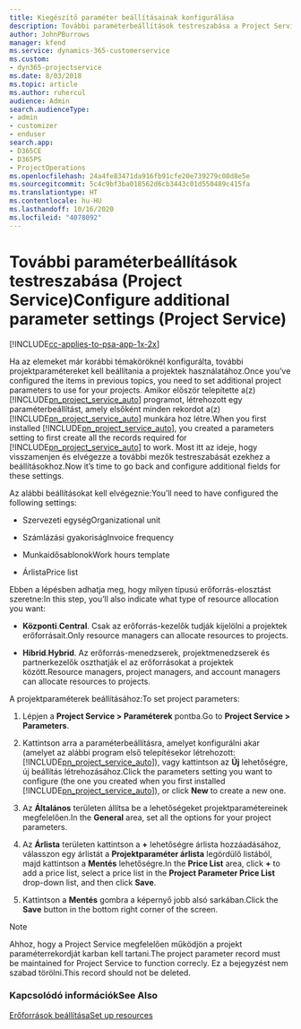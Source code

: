 ```yaml
---
title: Kiegészítő paraméter beállításainak konfigurálása
description: További paraméterbeállítások testreszabása a Project Service szolgáltatásban
author: JohnPBurrows
manager: kfend
ms.service: dynamics-365-customerservice
ms.custom:
- dyn365-projectservice
ms.date: 8/03/2018
ms.topic: article
ms.author: ruhercul
audience: Admin
search.audienceType:
- admin
- customizer
- enduser
search.app:
- D365CE
- D365PS
- ProjectOperations
ms.openlocfilehash: 24a4fe83471da916fb91cfe20e739279c08d8e5e
ms.sourcegitcommit: 5c4c9bf3ba018562d6cb3443c01d550489c415fa
ms.translationtype: HT
ms.contentlocale: hu-HU
ms.lasthandoff: 10/16/2020
ms.locfileid: "4078092"
---
```

# <a name="configure-additional-parameter-settings-project-service"></a><span data-ttu-id="852e5-103">További paraméterbeállítások testreszabása (Project Service)</span><span class="sxs-lookup"><span data-stu-id="852e5-103">Configure additional parameter settings (Project Service)</span></span>

[!INCLUDE[cc-applies-to-psa-app-1x-2x](../includes/cc-applies-to-psa-app-1x-2x.md)]

<span data-ttu-id="852e5-104">Ha az elemeket már korábbi témaköröknél konfigurálta, további projektparamétereket kell beállítania a projektek használatához.</span><span class="sxs-lookup"><span data-stu-id="852e5-104">Once you’ve configured the items in previous topics, you need to set additional project parameters to use for your projects.</span></span> <span data-ttu-id="852e5-105">Amikor először telepítette a(z) [!INCLUDE[pn_project_service_auto](../includes/pn-project-service-auto.md)] programot, létrehozott egy paraméterbeállítást, amely elsőként minden rekordot a(z) [!INCLUDE[pn_project_service_auto](../includes/pn-project-service-auto.md)] munkára hoz létre.</span><span class="sxs-lookup"><span data-stu-id="852e5-105">When you first installed [!INCLUDE[pn_project_service_auto](../includes/pn-project-service-auto.md)], you created a parameters setting to first create all the records required for [!INCLUDE[pn_project_service_auto](../includes/pn-project-service-auto.md)] to work.</span></span> <span data-ttu-id="852e5-106">Most itt az ideje, hogy visszamenjen és elvégezze a további mezők testreszabását ezekhez a beállításokhoz.</span><span class="sxs-lookup"><span data-stu-id="852e5-106">Now it’s time to go back and configure additional fields for these settings.</span></span>  
  
 <span data-ttu-id="852e5-107">Az alábbi beállításokat kell elvégeznie:</span><span class="sxs-lookup"><span data-stu-id="852e5-107">You’ll need to have configured the following settings:</span></span>  
  
-   <span data-ttu-id="852e5-108">Szervezeti egység</span><span class="sxs-lookup"><span data-stu-id="852e5-108">Organizational unit</span></span>  
  
-   <span data-ttu-id="852e5-109">Számlázási gyakoriság</span><span class="sxs-lookup"><span data-stu-id="852e5-109">Invoice frequency</span></span>  
  
-   <span data-ttu-id="852e5-110">Munkaidősablonok</span><span class="sxs-lookup"><span data-stu-id="852e5-110">Work hours template</span></span>  
  
-   <span data-ttu-id="852e5-111">Árlista</span><span class="sxs-lookup"><span data-stu-id="852e5-111">Price list</span></span>  
 
<span data-ttu-id="852e5-112">Ebben a lépésben adhatja meg, hogy milyen típusú erőforrás-elosztást szeretne:</span><span class="sxs-lookup"><span data-stu-id="852e5-112">In this step, you’ll also indicate what type of resource allocation you want:</span></span>  
  
- <span data-ttu-id="852e5-113">**Központi**.</span><span class="sxs-lookup"><span data-stu-id="852e5-113">**Central**.</span></span> <span data-ttu-id="852e5-114">Csak az erőforrás-kezelők tudják kijelölni a projektek erőforrásait.</span><span class="sxs-lookup"><span data-stu-id="852e5-114">Only resource managers can allocate resources to projects.</span></span>  
  
- <span data-ttu-id="852e5-115">**Hibrid**.</span><span class="sxs-lookup"><span data-stu-id="852e5-115">**Hybrid**.</span></span> <span data-ttu-id="852e5-116">Az erőforrás-menedzserek, projektmenedzserek és partnerkezelők oszthatják el az erőforrásokat a projektek között.</span><span class="sxs-lookup"><span data-stu-id="852e5-116">Resource managers, project managers, and account managers can allocate resources to projects.</span></span>  
  
 
<span data-ttu-id="852e5-117">A projektparaméterek beállításához:</span><span class="sxs-lookup"><span data-stu-id="852e5-117">To set project parameters:</span></span>  
  
1. <span data-ttu-id="852e5-118">Lépjen a **Project Service > Paraméterek** pontba.</span><span class="sxs-lookup"><span data-stu-id="852e5-118">Go to **Project Service > Parameters**.</span></span>  
  
2. <span data-ttu-id="852e5-119">Kattintson arra a paraméterbeállításra, amelyet konfigurálni akar (amelyet az alábbi program első telepítésekor létrehozott: [!INCLUDE[pn_project_service_auto](../includes/pn-project-service-auto.md)]), vagy kattintson az **Új** lehetőségre, új beállítás létrehozásához.</span><span class="sxs-lookup"><span data-stu-id="852e5-119">Click the parameters setting you want to configure (the one you created when you first installed [!INCLUDE[pn_project_service_auto](../includes/pn-project-service-auto.md)]), or click **New** to create a new one.</span></span>  
  
3. <span data-ttu-id="852e5-120">Az **Általános** területen állítsa be a lehetőségeket projektparamétereinek megfelelően.</span><span class="sxs-lookup"><span data-stu-id="852e5-120">In the **General** area, set all the options for your project parameters.</span></span>  
  
4. <span data-ttu-id="852e5-121">Az **Árlista** területen kattintson a **+** lehetőségre árlista hozzáadásához, válasszon egy árlistát a **Projektparaméter árlista** legördülő listából, majd kattintson a **Mentés** lehetőségre.</span><span class="sxs-lookup"><span data-stu-id="852e5-121">In the **Price List** area, click **+** to add a price list, select a price list in the **Project Parameter Price List** drop-down list, and then click **Save**.</span></span>  
  
5. <span data-ttu-id="852e5-122">Kattintson a **Mentés** gombra a képernyő jobb alsó sarkában.</span><span class="sxs-lookup"><span data-stu-id="852e5-122">Click the **Save** button in the bottom right corner of the screen.</span></span>  

> [!NOTE]
> <span data-ttu-id="852e5-123">Ahhoz, hogy a Project Service megfelelően működjön a projekt paraméterrekordját karban kell tartani.</span><span class="sxs-lookup"><span data-stu-id="852e5-123">The project parameter record must be maintained for Project Service to function correcly.</span></span> <span data-ttu-id="852e5-124">Ez a bejegyzést nem szabad törölni.</span><span class="sxs-lookup"><span data-stu-id="852e5-124">This record should not be deleted.</span></span>

### <a name="see-also"></a><span data-ttu-id="852e5-125">Kapcsolódó információk</span><span class="sxs-lookup"><span data-stu-id="852e5-125">See Also</span></span>  
 [<span data-ttu-id="852e5-126">Erőforrások beállítása</span><span class="sxs-lookup"><span data-stu-id="852e5-126">Set up resources</span></span>](../psa/set-up-resources.md)
